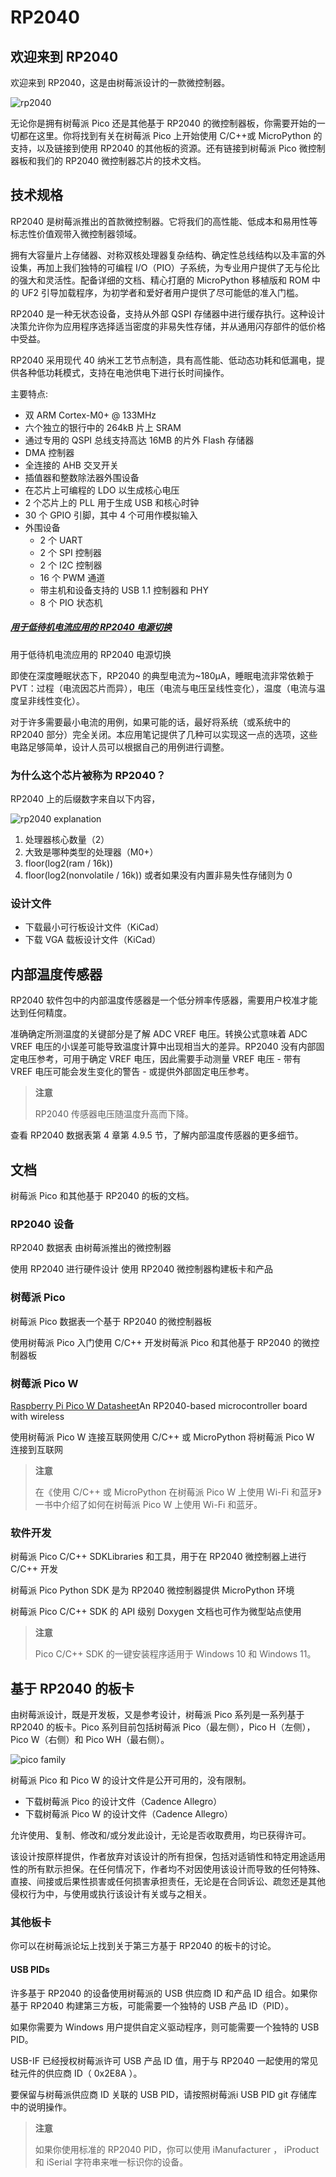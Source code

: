 # RP2040

## 欢迎来到 RP2040

欢迎来到 RP2040，这是由树莓派设计的一款微控制器。

![rp2040](https://www.raspberrypi.com/documentation/microcontrollers/images/rp2040.jpg)

无论你是拥有树莓派 Pico 还是其他基于 RP2040 的微控制器板，你需要开始的一切都在这里。你将找到有关在树莓派 Pico 上开始使用 C/C++或 MicroPython 的支持，以及链接到使用 RP2040 的其他板的资源。还有链接到树莓派 Pico 微控制器板和我们的 RP2040 微控制器芯片的技术文档。

## 技术规格

RP2040 是树莓派推出的首款微控制器。它将我们的高性能、低成本和易用性等标志性价值观带入微控制器领域。

拥有大容量片上存储器、对称双核处理器复杂结构、确定性总线结构以及丰富的外设集，再加上我们独特的可编程 I/O（PIO）子系统，为专业用户提供了无与伦比的强大和灵活性。配备详细的文档、精心打磨的 MicroPython 移植版和 ROM 中的 UF2 引导加载程序，为初学者和爱好者用户提供了尽可能低的准入门槛。

RP2040 是一种无状态设备，支持从外部 QSPI 存储器中进行缓存执行。这种设计决策允许你为应用程序选择适当密度的非易失性存储，并从通用闪存部件的低价格中受益。

RP2040 采用现代 40 纳米工艺节点制造，具有高性能、低动态功耗和低漏电，提供各种低功耗模式，支持在电池供电下进行长时间操作。

 主要特点:

* 双 ARM Cortex-M0+ @ 133MHz
* 六个独立的银行中的 264kB 片上 SRAM
* 通过专用的 QSPI 总线支持高达 16MB 的片外 Flash 存储器
* DMA 控制器
* 全连接的 AHB 交叉开关
* 插值器和整数除法器外围设备
* 在芯片上可编程的 LDO 以生成核心电压
* 2 个芯片上的 PLL 用于生成 USB 和核心时钟
* 30 个 GPIO 引脚，其中 4 个可用作模拟输入
* 外围设备
  * 2 个 UART
  * 2 个 SPI 控制器
  * 2 个 I2C 控制器
  * 16 个 PWM 通道
  * 带主机和设备支持的 USB 1.1 控制器和 PHY
  * 8 个 PIO 状态机

##### [用于低待机电流应用的 RP2040 电源切换](https://pip.raspberrypi.com/categories/685-whitepapers-app-notes/documents/RP-004339-WP/Power-switching-RP2040-for-low-standby-current-applications.pdf)

用于低待机电流应用的 RP2040 电源切换

即使在深度睡眠状态下，RP2040 的典型电流为~180μA，睡眠电流非常依赖于 PVT：过程（电流因芯片而异），电压（电流与电压呈线性变化），温度（电流与温度呈非线性变化）。

对于许多需要最小电流的用例，如果可能的话，最好将系统（或系统中的 RP2040 部分）完全关闭。本应用笔记提供了几种可以实现这一点的选项，这些电路足够简单，设计人员可以根据自己的用例进行调整。

### 为什么这个芯片被称为 RP2040？

RP2040 上的后缀数字来自以下内容，

![rp2040 explanation](https://www.raspberrypi.com/documentation/microcontrollers/images/rp2040_explanation.svg)

1. 处理器核心数量（2）
2. 大致是哪种类型的处理器（M0+）
3. floor(log2(ram / 16k))
4. floor(log2(nonvolatile / 16k)) 或者如果没有内置非易失性存储则为 0

### 设计文件

* 下载最小可行板设计文件（KiCad）
* 下载 VGA 载板设计文件（KiCad）

## 内部温度传感器

RP2040 软件包中的内部温度传感器是一个低分辨率传感器，需要用户校准才能达到任何精度。

准确确定所测温度的关键部分是了解 ADC VREF 电压。转换公式意味着 ADC VREF 电压的小误差可能导致温度计算中出现相当大的差异。RP2040 没有内部固定电压参考，可用于确定 VREF 电压，因此需要手动测量 VREF 电压 - 带有 VREF 电压可能会发生变化的警告 - 或提供外部固定电压参考。

>**注意**
>
>RP2040 传感器电压随温度升高而下降。

查看 RP2040 数据表第 4 章第 4.9.5 节，了解内部温度传感器的更多细节。

## 文档

树莓派 Pico 和其他基于 RP2040 的板的文档。

### RP2040 设备

RP2040 数据表 由树莓派推出的微控制器

使用 RP2040 进行硬件设计 使用 RP2040 微控制器构建板卡和产品

### 树莓派 Pico

树莓派 Pico 数据表一个基于 RP2040 的微控制器板

使用树莓派 Pico 入门使用 C/C++ 开发树莓派 Pico 和其他基于 RP2040 的微控制器板

### 树莓派 Pico W

[Raspberry Pi Pico W Datasheet](https://datasheets.raspberrypi.com/picow/pico-w-datasheet.pdf)An RP2040-based microcontroller board with wireless

使用树莓派 Pico W 连接互联网使用 C/C++ 或 MicroPython 将树莓派 Pico W 连接到互联网

>**注意**
>
>在《使用 C/C++ 或 MicroPython 在树莓派 Pico W 上使用 Wi-Fi 和蓝牙》一书中介绍了如何在树莓派 Pico W 上使用 Wi-Fi 和蓝牙。 

### 软件开发

树莓派 Pico C/C++ SDKLibraries 和工具，用于在 RP2040 微控制器上进行 C/C++ 开发

树莓派 Pico Python SDK 是为 RP2040 微控制器提供 MicroPython 环境

树莓派 Pico C/C++ SDK 的 API 级别 Doxygen 文档也可作为微型站点使用

>**注意**
>
>Pico C/C++ SDK 的一键安装程序适用于 Windows 10 和 Windows 11。

## 基于 RP2040 的板卡

由树莓派设计，既是开发板，又是参考设计，树莓派 Pico 系列是一系列基于 RP2040 的板卡。Pico 系列目前包括树莓派 Pico（最左侧），Pico H（左侧），Pico W（右侧）和 Pico WH（最右侧）。

![pico family](https://www.raspberrypi.com/documentation/microcontrollers/images/pico_family.jpg)

树莓派 Pico 和 Pico W 的设计文件是公开可用的，没有限制。

* 下载树莓派 Pico 的设计文件（Cadence Allegro）
* 下载树莓派 Pico W 的设计文件（Cadence Allegro）

允许使用、复制、修改和/或分发此设计，无论是否收取费用，均已获得许可。

该设计按原样提供，作者放弃对该设计的所有担保，包括对适销性和特定用途适用性的所有默示担保。在任何情况下，作者均不对因使用该设计而导致的任何特殊、直接、间接或后果性损害或任何损害承担责任，无论是在合同诉讼、疏忽还是其他侵权行为中，与使用或执行该设计有关或与之相关。

### 其他板卡

你可以在树莓派论坛上找到关于第三方基于 RP2040 的板卡的讨论。

#### USB PIDs

许多基于 RP2040 的设备使用树莓派的 USB 供应商 ID 和产品 ID 组合。如果你基于 RP2040 构建第三方板，可能需要一个独特的 USB 产品 ID（PID）。

如果你需要为 Windows 用户提供自定义驱动程序，则可能需要一个独特的 USB PID。

USB-IF 已经授权树莓派许可 USB 产品 ID 值，用于与 RP2040 一起使用的常见硅元件的供应商 ID（ 0x2E8A ）。

要保留与树莓派供应商 ID 关联的 USB PID，请按照树莓派i USB PID git 存储库中的说明操作。

>**注意**
>
> 如果你使用标准的 RP2040 PID，你可以使用 iManufacturer ， iProduct 和 iSerial 字符串来唯一标识你的设备。 
